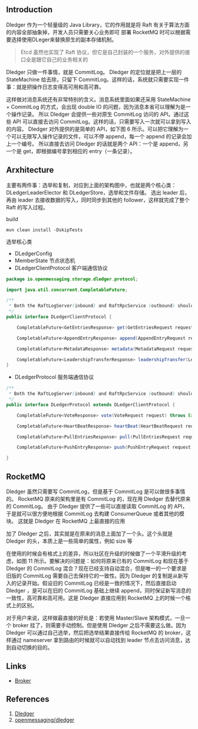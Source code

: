 ## Introduction

Dledger 作为一个轻量级的 Java Library，它的作用就是将 Raft 有关于算法方面的内容全部抽象掉，开发人员只需要关心业务即可
部署 RocketMQ 时可以根据需要选择使用DLeger来替换原生的副本存储机制。

> Etcd 虽然也实现了 Raft 协议，但它是自己封装的一个服务，对外提供的接口全是跟它自己的业务相关的

Dledger 只做一件事情，就是 CommitLog。
Dledger 的定位就是把上一层的 StateMachine 给去除，只留下 CommitLog。这样的话，系统就只需要实现一件事：就是把操作日志变得高可用和高可靠。


这样做对消息系统还有非常特别的含义。消息系统里面如果还采用 StateMachine + CommitLog 的方式，会出现 double IO 的问题，因为消息本省可以理解为是一个操作记录。
所以 Dledger 会提供一些对原生 CommitLog 访问的 API。通过这些 API 可以直接去访问 CommitLog。这样的话，只需要写入一次就可以拿到写入的内容。
Dledger 对外提供的是简单的 API，如下图 6 所示。可以把它理解为一个可以无限写入操作记录的文件，可以不停 append，每一个 append 的记录会加上一个编号。
所以直接去访问 Dledger 的话就是两个 API：一个是 append，另一个是 get，即根据编号拿到相应的 entry（一条记录）。


## Arxhitecture



主要有两件事：选举和复制，对应到上面的架构图中，也就是两个核心类：DLedgerLeaderElector 和 DLedgerStore，选举和文件存储。
选出 leader 后，再由 leader 去接收数据的写入，同时同步到其他的 follower，这样就完成了整个 Raft 的写入过程。



build

```shell
mvn clean install -DskipTests
```

选举核心类

- DLedgerConfig
- MemberState 节点状态机
- DLedgerClientProtocol 客户端通信协议



```java
package io.openmessaging.storage.dledger.protocol;

import java.util.concurrent.CompletableFuture;

/**
 * Both the RaftLogServer(inbound) and RaftRpcService (outbound) should implement this protocol
 */
public interface DLedgerClientProtocol {

    CompletableFuture<GetEntriesResponse> get(GetEntriesRequest request) throws Exception;

    CompletableFuture<AppendEntryResponse> append(AppendEntryRequest request) throws Exception;

    CompletableFuture<MetadataResponse> metadata(MetadataRequest request) throws Exception;

    CompletableFuture<LeadershipTransferResponse> leadershipTransfer(LeadershipTransferRequest request) throws Exception;
}
```

- DLedgerProtocol 服务端通信协议

```Java
/**
 * Both the RaftLogServer(inbound) and RaftRpcService (outbound) should implement this protocol
 */
public interface DLedgerProtocol extends DLedgerClientProtocol {

    CompletableFuture<VoteResponse> vote(VoteRequest request) throws Exception;

    CompletableFuture<HeartBeatResponse> heartBeat(HeartBeatRequest request) throws Exception;

    CompletableFuture<PullEntriesResponse> pull(PullEntriesRequest request) throws Exception;

    CompletableFuture<PushEntryResponse> push(PushEntryRequest request) throws Exception;

}
```

## RocketMQ

Dledger 虽然只需要写 CommitLog，但是基于 CommitLog 是可以做很多事情的。
RocketMQ 原来的架构里是有 CommitLog 的，现在用 Dledger 去替代原来的 CommitLog。
由于 Dledger 提供了一些可以直接读取 CommitLog 的 API，于是就可以很方便地根据 CommitLog 去构建 ConsumerQueue 或者其他的模块。
这就是 Dledger 在 RocketMQ 上最直接的应用

加了 Dledger 之后，其实就是在原来的消息上面加了一个头。这个头就是 Dledger 的头，本质上是一些简单的属性，例如 size 等

在使用的时候会有格式上的差异，所以社区在升级的时候做了一个平滑升级的考虑，如图 11 所示。要解决的问题是：如何将原来已有的 CommitLog 和现在基于 Dledger 的 CommitLog 混合？现在已经支持自动混合，但是唯一的一个要求是旧版的 CommitLog 需要自己去保持它的一致性。因为 Dledger 的复制是从新写入的记录开始。假设旧的 CommitLog 已经是一致的情况下，然后直接启动 Dledger ，是可以在旧的 CommitLog 基础上继续 append，同时保证新写消息的一致性，高可靠和高可用。这是 Dledger 直接应用到 RocketMQ 上的时候一个格式上的区别。

对于用户来说，这样做最直接的好处是：若使用 Master/Slave 架构模式，一旦一个 broker 挂了，则需要手动控制。但是使用 Dledger 之后不需要这么做。因为 Dledger 可以通过自己选举，然后把选举结果直接传给 RocketMQ 的 broker，这样通过 nameserver 拿到路由的时候就可以自动找到 leader 节点去访问消息，达到自动切换的目的。



## Links

- [Broker](/docs/CS/MQ/RocketMQ/Broker.md)


## References

1. [Dledger](https://rocketmq.apache.org/zh/docs/bestPractice/02dledger/)
2. [openmessaging/dledger](https://github.com/openmessaging/dledger)